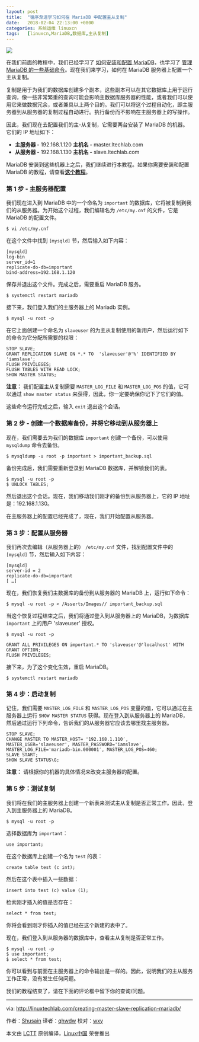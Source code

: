 ```yaml
---
layout: post
title:	"循序渐进学习如何在 MariaDB 中配置主从复制"
date:	2018-02-04 22:13:00 +0800 
categories:	系统运维 linuxcn 
tags:	[linuxcn,MariaDB,数据库,主从复制]
---
```



![](/Asserts/Images//attachment/album/201802/04/221301ve5vvocwioceiz5t.jpg)


在我们前面的教程中，我们已经学习了 [如何安装和配置 MariaDB](/article-8320-1.html)，也学习了 [管理 MariaDB 的一些基础命令](/article-9306-1.html)。现在我们来学习，如何在 MariaDB 服务器上配置一个主从复制。


复制是用于为我们的数据库创建多个副本，这些副本可以在其它数据库上用于运行查询，像一些非常繁重的查询可能会影响主数据库服务器的性能，或者我们可以使用它来做数据冗余，或者兼具以上两个目的。我们可以将这个过程自动化，即主服务器到从服务器的复制过程自动进行。执行备份而不影响在主服务器上的写操作。


因此，我们现在去配置我们的主-从复制，它需要两台安装了 MariaDB 的机器。它们的 IP 地址如下：


* **主服务器 -** 192.168.1.120 **主机名 -** master.ltechlab.com
* **从服务器 -** 192.168.1.130 **主机名 -** slave.ltechlab.com


MariaDB 安装到这些机器上之后，我们继续进行本教程。如果你需要安装和配置 MariaDB 的教程，请查看[**这个教程**](/article-8320-1.html)。


### 第 1 步 - 主服务器配置


我们现在进入到 MariaDB 中的一个命名为 `important` 的数据库，它将被复制到我们的从服务器。为开始这个过程，我们编辑名为 `/etc/my.cnf` 的文件，它是 MariaDB 的配置文件。



```
$ vi /etc/my.cnf

```

在这个文件中找到 `[mysqld]` 节，然后输入如下内容：



```
[mysqld]
log-bin
server_id=1
replicate-do-db=important
bind-address=192.168.1.120

```

保存并退出这个文件。完成之后，需要重启 MariaDB 服务。



```
$ systemctl restart mariadb

```

接下来，我们登入我们的主服务器上的 Mariadb 实例。



```
$ mysql -u root -p

```

在它上面创建一个命名为 `slaveuser` 的为主从复制使用的新用户，然后运行如下的命令为它分配所需要的权限：



```
STOP SLAVE;
GRANT REPLICATION SLAVE ON *.* TO  'slaveuser'@'%' IDENTIFIED BY 'iamslave';
FLUSH PRIVILEGES;
FLUSH TABLES WITH READ LOCK;
SHOW MASTER STATUS;

```

**注意：** 我们配置主从复制需要 `MASTER_LOG_FILE` 和 `MASTER_LOG_POS` 的值，它可以通过 `show master status` 来获得，因此，你一定要确保你记下了它们的值。


这些命令运行完成之后，输入 `exit` 退出这个会话。


### 第 2 步 - 创建一个数据库备份，并将它移动到从服务器上


现在，我们需要去为我们的数据库 `important` 创建一个备份，可以使用 `mysqldump` 命令去备份。



```
$ mysqldump -u root -p important > important_backup.sql

```

备份完成后，我们需要重新登录到 MariaDB 数据库，并解锁我们的表。



```
$ mysql -u root -p
$ UNLOCK TABLES;

```

然后退出这个会话。现在，我们移动我们刚才的备份到从服务器上，它的 IP 地址是：192.168.1.130。


在主服务器上的配置已经完成了，现在，我们开始配置从服务器。


### 第 3 步：配置从服务器


我们再次去编辑（从服务器上的） `/etc/my.cnf` 文件，找到配置文件中的 `[mysqld]` 节，然后输入如下内容：



```
[mysqld]
server-id = 2
replicate-do-db=important
[ …]

```

现在，我们恢复我们主数据库的备份到从服务器的 MariaDB 上，运行如下命令：



```
$ mysql -u root -p < /Asserts/Images// important_backup.sql

```

当这个恢复过程结束之后，我们将通过登入到从服务器上的 MariaDB，为数据库 `important` 上的用户 'slaveuser' 授权。



```
$ mysql -u root -p

```


```
GRANT ALL PRIVILEGES ON important.* TO 'slaveuser'@'localhost' WITH GRANT OPTION;
FLUSH PRIVILEGES;

```

接下来，为了这个变化生效，重启 MariaDB。



```
$ systemctl restart mariadb

```

### 第 4 步：启动复制


记住，我们需要 `MASTER_LOG_FILE` 和 `MASTER_LOG_POS` 变量的值，它可以通过在主服务器上运行 `SHOW MASTER STATUS` 获得。现在登入到从服务器上的 MariaDB，然后通过运行下列命令，告诉我们的从服务器它应该去哪里找主服务器。



```
STOP SLAVE;
CHANGE MASTER TO MASTER_HOST= '192.168.1.110′, MASTER_USER='slaveuser', MASTER_PASSWORD='iamslave', MASTER_LOG_FILE='mariadb-bin.000001′, MASTER_LOG_POS=460;
SLAVE START;
SHOW SLAVE STATUS\G;

```

**注意：** 请根据你的机器的具体情况来改变主服务器的配置。


### 第 5 步：测试复制


我们将在我们的主服务器上创建一个新表来测试主从复制是否正常工作。因此，登入到主服务器上的 MariaDB。



```
$ mysql -u root -p

```

选择数据库为 `important`：



```
use important;

```

在这个数据库上创建一个名为 `test` 的表：



```
create table test (c int);

```

然后在这个表中插入一些数据：



```
insert into test (c) value (1);

```

检索刚才插入的值是否存在：



```
select * from test;

```

你将会看到刚才你插入的值已经在这个新建的表中了。


现在，我们登入到从服务器的数据库中，查看主从复制是否正常工作。



```
$ mysql -u root -p
$ use important;
$ select * from test;

```

你可以看到与前面在主服务器上的命令输出是一样的。因此，说明我们的主从服务工作正常，没有发生任何问题。


我们的教程结束了，请在下面的评论框中留下你的查询/问题。




---


via: <http://linuxtechlab.com/creating-master-slave-replication-mariadb/>


作者：[Shusain](http://linuxtechlab.com/author/shsuain/) 译者：[qhwdw](https://github.com/qhwdw) 校对：[wxy](https://github.com/wxy)


本文由 [LCTT](https://github.com/LCTT/TranslateProject) 原创编译，[Linux中国](https://linux.cn/) 荣誉推出

